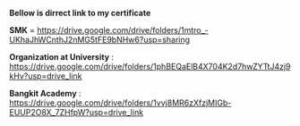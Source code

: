 **Bellow is dirrect link to my certificate**

**SMK** = https://drive.google.com/drive/folders/1mtro_-UKhaJhWCnthJ2nMG5tFE9bNHw6?usp=sharing

**Organization at University** : https://drive.google.com/drive/folders/1phBEQaElB4X704K2d7hwZYTtJ4zj9kHv?usp=drive_link

**Bangkit Academy** : https://drive.google.com/drive/folders/1vvj8MR6zXfzjMIGb-EUUP2O8X_7ZHfpW?usp=drive_link
